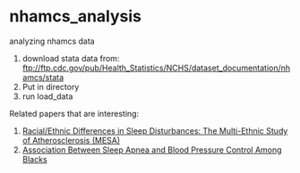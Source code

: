 # nhamcs_analysis
analyzing nhamcs data
1. download stata data from: ftp://ftp.cdc.gov/pub/Health_Statistics/NCHS/dataset_documentation/nhamcs/stata
2. Put in directory
3. run load_data


Related papers that are interesting:

1. [Racial/Ethnic Differences in Sleep Disturbances: The Multi-Ethnic Study of Atherosclerosis (MESA)](https://pubmed.ncbi.nlm.nih.gov/25409106/) 
2. [Association Between Sleep Apnea and Blood Pressure Control Among Blacks](https://pubmed.ncbi.nlm.nih.gov/30586763/)
